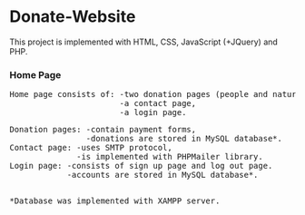 <h1>Donate-Website</h1>
<p>This project is implemented with HTML, CSS, JavaScript (+JQuery) and PHP.</p>
<h3>Home Page</h3>
<pre>Home page consists of: -two donation pages (people and nature), 
                       -a contact page,
                       -a login page.<pre>
Donation pages: -contain payment forms,
                -donations are stored in MySQL database*.
Contact page: -uses SMTP protocol,
              -is implemented with PHPMailer library.
Login page: -consists of sign up page and log out page.
            -accounts are stored in MySQL database*.
                            
*Database was implemented with XAMPP server.
